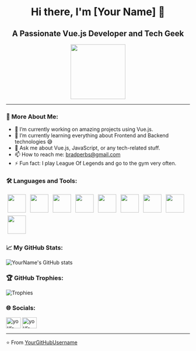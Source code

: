 <h1 align="center">Hi there, I'm [Your Name] 👋</h1>

<h2 align="center">A Passionate Vue.js Developer and Tech Geek</h2>

<p align="center">
  <img src="https://media.giphy.com/media/kH1DBkPNyZPOk0BxrM/giphy.gif" width="150">
</p>

---

### 🧐 More About Me:

- 🔭 I’m currently working on amazing projects using Vue.js.
- 🌱 I’m currently learning everything about Frontend and Backend technologies 😅
- 💬 Ask me about Vue.js, JavaScript, or any tech-related stuff.
- 📫 How to reach me: [bradperbs@gmail.com](mailto:bradperbs@gmail.com)
- ⚡ Fun fact: I play League Of Legends and go to the gym very often.

### 🛠 Languages and Tools:

<div>
  <img src="https://go.dev/blog/go-brand/Go-Logo/SVG/Go-Logo_Blue.svg" height="50" style="vertical-align:top; margin:4px">
  <img src="https://vuejs.org/logos/logo.svg" height="50" style="vertical-align:top; margin:4px">
  <img src="https://vitejs.dev/logo.svg" height="50" style="vertical-align:top; margin:4px">
  <img src="https://cdn.jsdelivr.net/npm/programming-languages-logos/src/javascript/javascript.png" height="50" style="vertical-align:top; margin:4px">
  <img src="https://cdn.jsdelivr.net/npm/programming-languages-logos/src/html/html.png" height="50" style="vertical-align:top; margin:4px">
  <img src="https://cdn.jsdelivr.net/npm/programming-languages-logos/src/css/css.png" height="50" style="vertical-align:top; margin:4px">
  <img src="https://cdn.jsdelivr.net/npm/programming-languages-logos/src/typescript/typescript.png" height="50" style="vertical-align:top; margin:4px">
  <img src="https://www.vectorlogo.zone/logos/git-scm/git-scm-icon.svg" height="50" style="vertical-align:top; margin:4px">
  <img src="https://www.vectorlogo.zone/logos/nodejs/nodejs-icon.svg" height="50" style="vertical-align:top; margin:4px">
</div>

### 📈 My GitHub Stats:

![YourName's GitHub stats](https://github-readme-stats.vercel.app/api?username=BradPerbs&show_icons=true&theme=tokyonight)

### 🏆 GitHub Trophies:

![Trophies](https://github-profile-trophy.vercel.app/?username=BradPerbs&theme=nord&no-frame=true&no-bg=true&margin-w=4)

### 🌐 Socials:

<p align="left">
  <a href="https://linkedin.com/in/your-linkedin" target="blank"><img align="center" src="https://cdn.jsdelivr.net/gh/devicons/devicon/icons/linkedin/linkedin-original.svg" alt="your-linkedin" height="30" width="40" /></a>
  <a href="https://twitter.com/your-twitter" target="blank"><img align="center" src="https://cdn.jsdelivr.net/gh/devicons/devicon/icons/twitter/twitter-original.svg" alt="your-twitter" height="30" width="40" /></a>
</p>

---

⭐ From [YourGitHubUsername](https://github.com/YourGitHubUsername)
